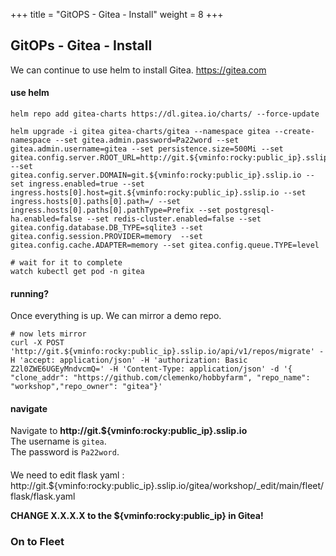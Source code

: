 +++
title = "GitOPS - Gitea - Install"
weight = 8
+++


## GitOPs - Gitea - Install

We can continue to use helm to install Gitea. https://gitea.com

#### use helm

```ctr:rocky
helm repo add gitea-charts https://dl.gitea.io/charts/ --force-update

helm upgrade -i gitea gitea-charts/gitea --namespace gitea --create-namespace --set gitea.admin.password=Pa22word --set gitea.admin.username=gitea --set persistence.size=500Mi --set gitea.config.server.ROOT_URL=http://git.${vminfo:rocky:public_ip}.sslip.io --set gitea.config.server.DOMAIN=git.${vminfo:rocky:public_ip}.sslip.io --set ingress.enabled=true --set ingress.hosts[0].host=git.${vminfo:rocky:public_ip}.sslip.io --set ingress.hosts[0].paths[0].path=/ --set ingress.hosts[0].paths[0].pathType=Prefix --set postgresql-ha.enabled=false --set redis-cluster.enabled=false --set gitea.config.database.DB_TYPE=sqlite3 --set gitea.config.session.PROVIDER=memory  --set gitea.config.cache.ADAPTER=memory --set gitea.config.queue.TYPE=level

# wait for it to complete
watch kubectl get pod -n gitea
```

#### running?
Once everything is up. We can mirror a demo repo.

```ctr:rocky
# now lets mirror
curl -X POST 'http://git.${vminfo:rocky:public_ip}.sslip.io/api/v1/repos/migrate' -H 'accept: application/json' -H 'authorization: Basic Z2l0ZWE6UGEyMndvcmQ=' -H 'Content-Type: application/json' -d '{ "clone_addr": "https://github.com/clemenko/hobbyfarm", "repo_name": "workshop","repo_owner": "gitea"}'
```
   
#### navigate

Navigate to **http://git.${vminfo:rocky:public_ip}.sslip.io**  
The username is `gitea`.  
The password is `Pa22word`.

####
We need to edit flask yaml : http://git.${vminfo:rocky:public_ip}.sslip.io/gitea/workshop/_edit/main/fleet/flask/flask.yaml

**CHANGE X.X.X.X to the ${vminfo:rocky:public_ip} in Gitea!**

### On to Fleet
